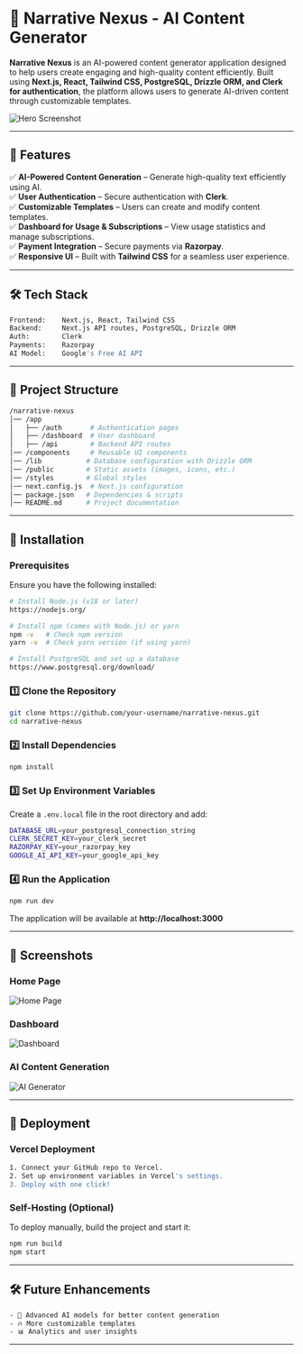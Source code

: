# 📌 Narrative Nexus - AI Content Generator  

**Narrative Nexus** is an AI-powered content generator application designed to help users create engaging and high-quality content efficiently. Built using **Next.js, React, Tailwind CSS, PostgreSQL, Drizzle ORM, and Clerk for authentication**, the platform allows users to generate AI-driven content through customizable templates.  

![Hero Screenshot](screenshots/hero-image.png)  

---

## 🚀 Features  

✅ **AI-Powered Content Generation** – Generate high-quality text efficiently using AI.  
✅ **User Authentication** – Secure authentication with **Clerk**.  
✅ **Customizable Templates** – Users can create and modify content templates.  
✅ **Dashboard for Usage & Subscriptions** – View usage statistics and manage subscriptions.  
✅ **Payment Integration** – Secure payments via **Razorpay**.  
✅ **Responsive UI** – Built with **Tailwind CSS** for a seamless user experience.  

---

## 🛠 Tech Stack  

```bash
Frontend:    Next.js, React, Tailwind CSS  
Backend:     Next.js API routes, PostgreSQL, Drizzle ORM  
Auth:        Clerk  
Payments:    Razorpay  
AI Model:    Google's Free AI API  
```

---

## 📂 Project Structure  

```bash
/narrative-nexus
│── /app
│   ├── /auth       # Authentication pages
│   ├── /dashboard  # User dashboard
│   ├── /api        # Backend API routes
│── /components     # Reusable UI components
│── /lib           # Database configuration with Drizzle ORM
│── /public        # Static assets (images, icons, etc.)
│── /styles        # Global styles
│── next.config.js  # Next.js configuration
│── package.json   # Dependencies & scripts
│── README.md      # Project documentation
```

---

## 🔧 Installation  

### **Prerequisites**  
Ensure you have the following installed:  

```sh
# Install Node.js (v18 or later)
https://nodejs.org/

# Install npm (comes with Node.js) or yarn
npm -v   # Check npm version
yarn -v  # Check yarn version (if using yarn)

# Install PostgreSQL and set up a database
https://www.postgresql.org/download/
```

### **1️⃣ Clone the Repository**  
```sh
git clone https://github.com/your-username/narrative-nexus.git
cd narrative-nexus
```

### **2️⃣ Install Dependencies**  
```sh
npm install
```

### **3️⃣ Set Up Environment Variables**  
Create a `.env.local` file in the root directory and add:  

```sh
DATABASE_URL=your_postgresql_connection_string
CLERK_SECRET_KEY=your_clerk_secret
RAZORPAY_KEY=your_razorpay_key
GOOGLE_AI_API_KEY=your_google_api_key
```

### **4️⃣ Run the Application**  
```sh
npm run dev
```
The application will be available at **http://localhost:3000**  

---

## 📸 Screenshots  

### **Home Page**
![Home Page](screenshots/homepage.png)  

### **Dashboard**
![Dashboard](screenshots/dashboard.png)  

### **AI Content Generation**
![AI Generator](screenshots/generator.png)  

---

## 🚀 Deployment  

### **Vercel Deployment**  
```bash
1. Connect your GitHub repo to Vercel.  
2. Set up environment variables in Vercel's settings.  
3. Deploy with one click!  
```

### **Self-Hosting (Optional)**  
To deploy manually, build the project and start it:  
```sh
npm run build
npm start
```

---

## 🛠 Future Enhancements  

```bash
- 🌟 Advanced AI models for better content generation  
- 🔥 More customizable templates  
- 📊 Analytics and user insights  
```

---

